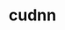 ---
title: "cudnn"
layout: cache
categories: [package, develop-2024-02-11]
meta: {"versions": ["8.9.7.29-11", "8.9.7.29-12"], "compilers": ["gcc@=11.4.0"], "oss": ["ubuntu20.04", "ubuntu22.04"], "platforms": ["linux"], "targets": ["x86_64_v3"], "stacks": ["e4s", "ml-linux-x86_64-cuda", "root"], "num_specs": 3, "num_specs_by_stack": {"root": 3, "e4s": 2, "ml-linux-x86_64-cuda": 1}}
spec_details: [{"hash": "yfqfdxfs4oxyhzxicccwstvawpjliboa", "compiler": "gcc@=11.4.0", "versions": ["8.9.7.29-11"], "os": "ubuntu20.04", "platform": "linux", "target": "x86_64_v3", "variants": ["build_system=generic"], "stacks": ["root", "e4s"], "size": "-", "tarball": "https://binaries.spack.io/releases/develop-2024-02-11/build_cache/linux-ubuntu20.04-x86_64_v3/gcc-11.4.0/cudnn-8.9.7.29-11/linux-ubuntu20.04-x86_64_v3-gcc-11.4.0-cudnn-8.9.7.29-11-yfqfdxfs4oxyhzxicccwstvawpjliboa.spack"}, {"hash": "mhhjfjxhxix32zd2jb7isuw3jvjz7umw", "compiler": "gcc@=11.4.0", "versions": ["8.9.7.29-12"], "os": "ubuntu20.04", "platform": "linux", "target": "x86_64_v3", "variants": ["build_system=generic"], "stacks": ["root", "e4s"], "size": "-", "tarball": "https://binaries.spack.io/releases/develop-2024-02-11/build_cache/linux-ubuntu20.04-x86_64_v3/gcc-11.4.0/cudnn-8.9.7.29-12/linux-ubuntu20.04-x86_64_v3-gcc-11.4.0-cudnn-8.9.7.29-12-mhhjfjxhxix32zd2jb7isuw3jvjz7umw.spack"}, {"hash": "hlprg2b7hx7iffrqzgdb2n5ak6rtqj5x", "compiler": "gcc@=11.4.0", "versions": ["8.9.7.29-11"], "os": "ubuntu22.04", "platform": "linux", "target": "x86_64_v3", "variants": ["build_system=generic"], "stacks": ["ml-linux-x86_64-cuda", "root"], "size": "-", "tarball": "https://binaries.spack.io/releases/develop-2024-02-11/build_cache/linux-ubuntu22.04-x86_64_v3/gcc-11.4.0/cudnn-8.9.7.29-11/linux-ubuntu22.04-x86_64_v3-gcc-11.4.0-cudnn-8.9.7.29-11-hlprg2b7hx7iffrqzgdb2n5ak6rtqj5x.spack"}]
---